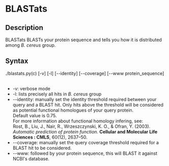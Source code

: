 BLASTats
========

Description
-----------

BLASTats BLASTs your protein sequence and tells you how it is distributed among <i>B. cereus</i> group.


Syntax
------

./blastats.py(c) [-v] [-l] [--identity] [--coverage] [--www protein_sequence]<br /><br />

* -v: verbose mode
* -l: lists precisely all hits in <i>B. cereus</i> group
* --identity: manually set the identity threshold required between your query and a BLAST hit. Only hits above the threshold will be considered as potential functional homologues of your query protein.<br />Default value is 0.75.<br />For more information about functional homology infering, see:<br>Rost, B., Liu, J., Nair, R., Wrzeszczynski, K. O., & Ofran, Y. (2003). <i>Automatic prediction of protein function.</i> <b>Cellular and Molecular Life Sciences : CMLS</b>, 60(12), 2637–50.
* --coverage: manually set the query coverage threshold required for a BLAST hit to be considered.
* --www: followed by your protein sequence, this will BLAST it against NCBI's database.

